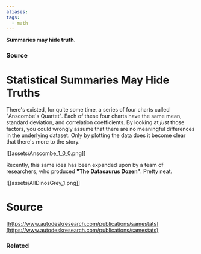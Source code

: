 ```yaml
---
aliases: 
tags:
  - math
---
```

**Summaries may hide truth.**

### Source

# Statistical Summaries May Hide Truths

There's existed, for quite some time, a series of four charts called "Anscombe's Quartet". Each of these four charts have the same mean, standard deviation, and correlation coefficients. By looking at *just* those factors, you could wrongly assume that there are no meaningful differences in the underlying dataset. Only by plotting the data does it become clear that there's more to the story.

![[assets/Anscombe_1_0_0.png]]

Recently, this same idea has been expanded upon by a team of researchers, who produced **"The Datasaurus Dozen"**. Pretty neat.

![[assets/AllDinosGrey_1.png]]

# Source

[https://www.autodeskresearch.com/publications/samestats](https://www.autodeskresearch.com/publications/samestats)

### Related